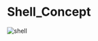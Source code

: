 # Shell_Concept

![shell](https://user-images.githubusercontent.com/96126445/161332775-f0648fe7-7b34-4cd5-a33a-a08b849304e7.jpeg)

